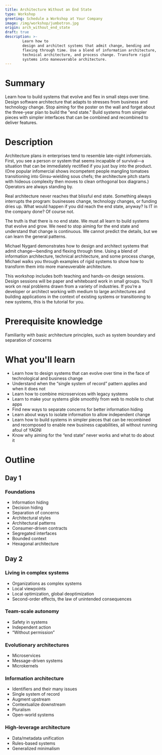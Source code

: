 ```yaml
---
title: Architecture Without an End State
type: Workshop
greeting: Schedule a Workshop at Your Company
image: /img/workshop/jumbotron.jpg
origin: arch_without_end_state
draft: true
description: >-
        Learn how to
        design and architect systems that admit change, bending and
        flexing through time. Use a blend of information architecture,
        technical architecture, and process change. Transform rigid
        systems into maneuverable architecture.
---
```

# Summary

Learn how to build systems that evolve and flex in small steps over
time. Design software architecture that adapts to stresses from
business and technology change. Stop aiming for the poster on the wall
and forget about the three-year plan to build the "end state." Build
systems from simpler pieces with simpler interfaces that can be
combined and recombined to deliver features.

# Description

Architecture plans in enterprises tend to resemble late-night infomercials. First, you see a person or system that seems incapable of survival—a situation that can be immediately rectified if you just buy into the product. (One popular infomercial shows incompetent people mangling tomatoes transitioning into Ginsu-wielding sous chefs; the architecture pitch starts with hideous complexity then moves to clean orthogonal box diagrams.) Operators are always standing by.

Real architecture never reaches that blissful end state. Something always interrupts the program: businesses change, technology changes, or funding dries up. What would happen if you did reach the end state, anyway? Is IT in the company done? Of course not.

The truth is that there is no end state. We must all learn to build systems that evolve and grow. We need to stop aiming for the end state and understand that change is continuous. We cannot predict the details, but we can learn the general patterns.

Michael Nygard demonstrates how to design and architect systems that admit change—bending and flexing through time. Using a blend of information architecture, technical architecture, and some process change, Michael walks you through examples of rigid systems to show how to transform them into more maneuverable architecture.

This workshop includes both teaching and hands-on design sessions. Design sessions will be paper and whiteboard work in small groups. You’ll work on real problems drawn from a variety of industries. If you’re a developer or architect working with medium to large architectures and building applications in the context of existing systems or transitioning to new systems, this is the tutorial for you.


# Prerequisite knowledge

Familiarity with basic architecture principles, such as system boundary and separation of concerns

# What you'll learn

* Learn how to design systems that can evolve over time in the face of technological and business change
* Understand when the “single system of record” pattern applies and when it does not
* Learn how to combine microservices with legacy systems
* Learn to make your systems glide smoothly from web to mobile to chat apps
* Find new ways to separate concerns for better information hiding
* Learn about ways to isolate information to allow independent change
* Learn how to build systems in simpler pieces that can be recombined and recomposed to enable new business capabilities, all without running afoul of YAGNI
* Know why aiming for the “end state” never works and what to do about it

# Outline

## Day 1

### Foundations

* Information hiding
* Decision hiding
* Separation of concerns
* Architectural styles
* Architectural patterns
* Consumer-driven contracts
* Segregated interfaces
* Bounded context
* Hexagonal architecture

## Day 2

### Living in complex systems

* Organizations as complex systems
* Local viewpoints
* Local optimization, global deoptimization
* Second-order effects, the law of unintended consequences

### Team-scale autonomy
* Safety in systems
* Independent action
* “Without permission”

### Evolutionary architectures
* Microservices
* Message-driven systems
* Microkernels

### Information architecture
* Identifiers and their many issues
* Single system of record
* Augment upstream
* Contextualize downstream
* Pluralism
* Open-world systems

### High-leverage architecture
* Data/metadata unification
* Rules-based systems
* Generalized minimalism
